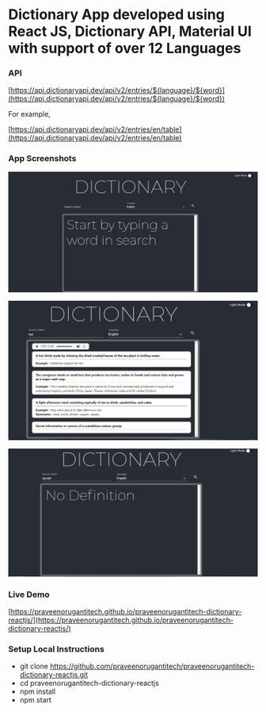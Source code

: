 # Dictionary App developed using React JS, Dictionary API, Material UI with support of over 12 Languages

### API

[https://api.dictionaryapi.dev/api/v2/entries/${language}/${word}](https://api.dictionaryapi.dev/api/v2/entries/${language}/${word})

For example,

[https://api.dictionaryapi.dev/api/v2/entries/en/table](https://api.dictionaryapi.dev/api/v2/entries/en/table)


### App Screenshots

![screenshot of the app](https://raw.githubusercontent.com/praveenorugantitech/praveenorugantitech-dictionary-reactjs/master/src/images/screenshot1.PNG)

![screenshot of the app](https://raw.githubusercontent.com/praveenorugantitech/praveenorugantitech-dictionary-reactjs/master/src/images/screenshot2.PNG)

![screenshot of the app](https://raw.githubusercontent.com/praveenorugantitech/praveenorugantitech-dictionary-reactjs/master/src/images/screenshot3.PNG)


### Live Demo

[https://praveenorugantitech.github.io/praveenorugantitech-dictionary-reactjs/](https://praveenorugantitech.github.io/praveenorugantitech-dictionary-reactjs/)


### Setup Local Instructions

- git clone https://github.com/praveenorugantitech/praveenorugantitech-dictionary-reactjs.git
- cd praveenorugantitech-dictionary-reactjs
- npm install
- npm start
